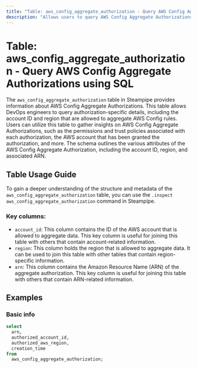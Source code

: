 ```yaml
---
title: "Table: aws_config_aggregate_authorization - Query AWS Config Aggregate Authorizations using SQL"
description: "Allows users to query AWS Config Aggregate Authorizations, providing vital information about AWS Config rules and their respective authorizations in an aggregated form."
---
```


# Table: aws_config_aggregate_authorization - Query AWS Config Aggregate Authorizations using SQL

The `aws_config_aggregate_authorization` table in Steampipe provides information about AWS Config Aggregate Authorizations. This table allows DevOps engineers to query authorization-specific details, including the account ID and region that are allowed to aggregate AWS Config rules. Users can utilize this table to gather insights on AWS Config Aggregate Authorizations, such as the permissions and trust policies associated with each authorization, the AWS account that has been granted the authorization, and more. The schema outlines the various attributes of the AWS Config Aggregate Authorization, including the account ID, region, and associated ARN.

## Table Usage Guide

To gain a deeper understanding of the structure and metadata of the `aws_config_aggregate_authorization` table, you can use the `.inspect aws_config_aggregate_authorization` command in Steampipe.

### Key columns:

- `account_id`: This column contains the ID of the AWS account that is allowed to aggregate data. This key column is useful for joining this table with others that contain account-related information.
- `region`: This column holds the region that is allowed to aggregate data. It can be used to join this table with other tables that contain region-specific information.
- `arn`: This column contains the Amazon Resource Name (ARN) of the aggregate authorization. This key column is useful for joining this table with others that contain ARN-related information.

## Examples

### Basic info

```sql
select
  arn,
  authorized_account_id,
  authorized_aws_region,
  creation_time
from
  aws_config_aggregate_authorization;
```
